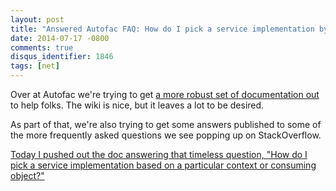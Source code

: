 ```yaml
---
layout: post
title: "Answered Autofac FAQ: How do I pick a service implementation by context?"
date: 2014-07-17 -0800
comments: true
disqus_identifier: 1846
tags: [net]
---
```

Over at Autofac we're trying to get [a more robust set of documentation
out](http://autofac.readthedocs.io/) to help folks. The wiki is nice,
but it leaves a lot to be desired.

As part of that, we're also trying to get some answers published to some
of the more frequently asked questions we see popping up on
StackOverflow.

[Today I pushed out the doc answering that timeless question, "How do I
pick a service implementation based on a particular context or consuming
object?"](http://autofac.readthedocs.io/en/latest/faq/select-by-context.html)

